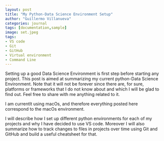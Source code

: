 ```yaml
---
layout: post
title: "My Python-Data Science Environment Setup"
author: "Guillermo Villanueva"
categories: journal
tags: [documentation,sample]
image: set.jpeg
tags:
- VS code
- Git
- GitHub
- Virtual environment
- Command Line
---
```


Setting up a good Data Science Environment is first step before starting any project. This post is aimed at summarizing my current python-Data Science Environment. Note that it will not be forever since there are, for sure, platforms or frameworks that I do not know about and which I will be glad to find out. Feel free to share with me anything related to it.

I am currentlt using macOs, and therefore everything posted here correspond to the macOs environment.

I will describe how I set up different python environments for each of my projects and why I have decided to use VS code. Moreover I will also summarize how to track changes to files in projects over time using Git and GitHub and build a useful cheatsheet for that.